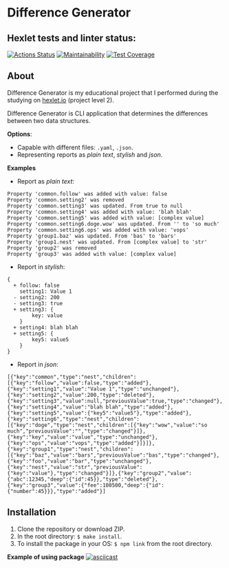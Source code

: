 # Difference Generator
## Hexlet tests and linter status:
[![Actions Status](https://github.com/danilaprokoshev/frontend-project-lvl2/workflows/hexlet-check/badge.svg)](https://github.com/danilaprokoshev/frontend-project-lvl2/actions)
[![Maintainability](https://api.codeclimate.com/v1/badges/c1d813008c3b81d0f134/maintainability)](https://codeclimate.com/github/danilaprokoshev/frontend-project-lvl2/maintainability)
[![Test Coverage](https://api.codeclimate.com/v1/badges/c1d813008c3b81d0f134/test_coverage)](https://codeclimate.com/github/danilaprokoshev/frontend-project-lvl2/test_coverage)

## About

Difference Generator is my educational project that I performed during the studying on [hexlet.io](https://ru.hexlet.io/professions) (project level 2).

Difference Generator is CLI application that determines the differences between two data structures.

**Options**:
* Capable with different files: `.yaml`, `.json`.
* Representing reports as _plain text_, _stylish_ and _json_.

**Examples**
* Report as _plain text_:
```
Property 'common.follow' was added with value: false
Property 'common.setting2' was removed
Property 'common.setting3' was updated. From true to null
Property 'common.setting4' was added with value: 'blah blah'
Property 'common.setting5' was added with value: [complex value]
Property 'common.setting6.doge.wow' was updated. From '' to 'so much'
Property 'common.setting6.ops' was added with value: 'vops'
Property 'group1.baz' was updated. From 'bas' to 'bars'
Property 'group1.nest' was updated. From [complex value] to 'str'
Property 'group2' was removed
Property 'group3' was added with value: [complex value]
```
* Report in _stylish_:
```
{
  + follow: false
    setting1: Value 1
  - setting2: 200
  - setting3: true
  + setting3: {
        key: value
    }
  + setting4: blah blah
  + setting5: {
        key5: value5
    }
}
```
* Report in _json_:
```
[{"key":"common","type":"nest","children":[{"key":"follow","value":false,"type":"added"},{"key":"setting1","value":"Value 1","type":"unchanged"},{"key":"setting2","value":200,"type":"deleted"},{"key":"setting3","value":null,"previousValue":true,"type":"changed"},{"key":"setting4","value":"blah blah","type":"added"},{"key":"setting5","value":{"key5":"value5"},"type":"added"},{"key":"setting6","type":"nest","children":[{"key":"doge","type":"nest","children":[{"key":"wow","value":"so much","previousValue":"","type":"changed"}]},{"key":"key","value":"value","type":"unchanged"},{"key":"ops","value":"vops","type":"added"}]}]},{"key":"group1","type":"nest","children":[{"key":"baz","value":"bars","previousValue":"bas","type":"changed"},{"key":"foo","value":"bar","type":"unchanged"},{"key":"nest","value":"str","previousValue":{"key":"value"},"type":"changed"}]},{"key":"group2","value":{"abc":12345,"deep":{"id":45}},"type":"deleted"},{"key":"group3","value":{"fee":100500,"deep":{"id":{"number":45}}},"type":"added"}]
```

## Installation

1. Clone the repository or download ZIP.
2. In the root directory: ```$ make install```.
3. To install the package in your OS: ```$ npm link``` from the root directory.

**Example of using package**
[![asciicast](https://asciinema.org/a/gaxZPedOF7zxegM8cP9vZ4Nwt.svg)](https://asciinema.org/a/gaxZPedOF7zxegM8cP9vZ4Nwt)
